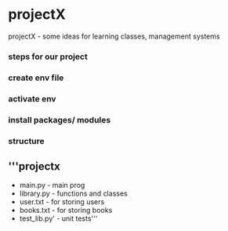 # projectX
projectX - some ideas for learning classes, management systems


### steps for our project
### create env file
### activate env
### install packages/ modules

### structure
'''projectx 
-----------------------
- main.py - main prog
- library.py - functions and classes
- user.txt - for storing users
- books.txt - for storing books
- test_lib.py' - unit tests'''